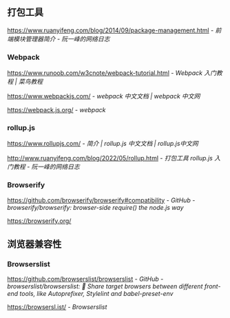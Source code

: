 ## 打包工具

https://www.ruanyifeng.com/blog/2014/09/package-management.html - *前端模块管理器简介 - 阮一峰的网络日志*

### Webpack

https://www.runoob.com/w3cnote/webpack-tutorial.html - _Webpack 入门教程 | 菜鸟教程_

https://www.webpackjs.com/ - _webpack 中文文档 | webpack 中文网_

https://webpack.js.org/ - *webpack*

### rollup.js

https://www.rollupjs.com/ - *简介 | rollup.js 中文文档 | rollup.js中文网*

http://www.ruanyifeng.com/blog/2022/05/rollup.html - *打包工具 rollup.js 入门教程 - 阮一峰的网络日志*

### Browserify

https://github.com/browserify/browserify#compatibility - *GitHub - browserify/browserify: browser-side require() the node.js way*

https://browserify.org/

## 浏览器兼容性

### Browserslist

https://github.com/browserslist/browserslist - *GitHub - browserslist/browserslist: 🦔 Share target browsers between different front-end tools, like Autoprefixer, Stylelint and babel-preset-env*

https://browsersl.ist/ - *Browserslist*
